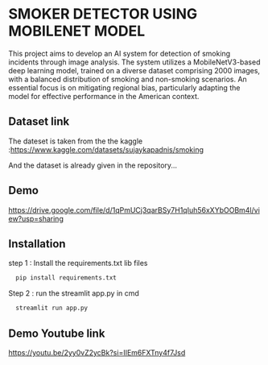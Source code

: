 
# SMOKER DETECTOR USING MOBILENET MODEL

This project aims to develop an AI system for  detection of smoking incidents through image analysis. The system utilizes a MobileNetV3-based deep learning model, trained on a diverse dataset comprising 2000 images, with a balanced distribution of smoking and non-smoking scenarios. An essential focus is on mitigating regional bias, particularly adapting the model for effective performance in the American context.




## Dataset link

  The dateset is taken from the the kaggle :https://www.kaggle.com/datasets/sujaykapadnis/smoking

  And the dataset is already given in the repository...



  



## Demo 

https://drive.google.com/file/d/1qPmUCj3qarBSy7H1qIuh56xXYbOOBm4l/view?usp=sharing





## Installation

step 1  : Install the requirements.txt  lib files

```bash
  pip install requirements.txt
```
Step 2  : run the streamlit app.py in cmd

```bash
  streamlit run app.py
```


    
## Demo Youtube link

https://youtu.be/2yy0vZ2ycBk?si=IIEm6FXTny4f7Jsd



